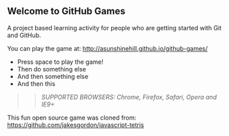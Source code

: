 ## Welcome to GitHub Games

A project based learning activity for people who are getting started with Git and GitHub.

You can play the game at: http://asunshinehill.github.io/github-games/

- Press space to play the game!
- Then do something else
- And then something else
- And then this

>> _*SUPPORTED BROWSERS*: Chrome, Firefox, Safari, Opera and IE9+_

This fun open source game was cloned from: https://github.com/jakesgordon/javascript-tetris
